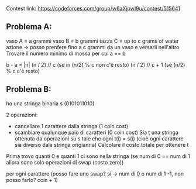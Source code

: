 Contest link: https://codeforces.com/group/w6aXjpwI9u/contest/515641 

## Problema A: 
vaso A = a grammi
vaso B = b grammi 
tazza C = up to c grams of water 
azione -> posso prenfere fino a c grammi da un vaso e versarli nell'altro 
Trovare il numero minimo di mossa per cui a == b 

b - a = |n| 
(n / 2) // c (se in (n/2) % c non c'è resto)
(n / 2) // c + 1 (se (n/2) % c c'è resto)


## Problema B: 
ho una stringa binaria s (0101011010)

2 operazioni:
- cancellare 1 carattere dalla stringa (1 coin cost)
- scambiare qualunque paio di caratteri (0 coin cost)
Sia t una stringa ottenuta da operazioni su s tale che ogni t(i) = s(i) (cioè ogni carattere sia diverso dala stringa origianria)
Calcolare il costo totale per ottenere t

Prima trovo quanti 0 e quanti 1 ci sono nella stringa (se num di 0 == num di 1 allora sono solo operazioni di swap (costo zero))

per ogni carattere (posso fare uno swap? si -> num di 0 o num di 1 -1, non posso farlo? coin + 1)